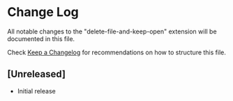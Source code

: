 # Change Log

All notable changes to the "delete-file-and-keep-open" extension will be documented in this file.

Check [Keep a Changelog](http://keepachangelog.com/) for recommendations on how to structure this file.

## [Unreleased]

- Initial release